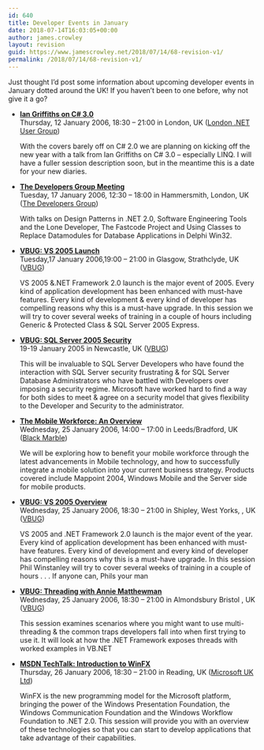 ```yaml
---
id: 640
title: Developer Events in January
date: 2018-07-14T16:03:05+00:00
author: james.crowley
layout: revision
guid: https://www.jamescrowley.net/2018/07/14/68-revision-v1/
permalink: /2018/07/14/68-revision-v1/
---
```

Just thought I&#8217;d post some information about upcoming developer events in January dotted around the UK! If you haven&#8217;t been to one before, why not give it a go?

<ul id="ctl00_mainContent_EventList" class="item list">
  <li>
    <b><a href="http://www.developerfusion.co.uk/show/5082/">Ian Griffiths on C# 3.0</a></b><br />Thursday, 12 January 2006, 18:30 &#8211; 21:00 in London, UK (<a href="http://www.developerfusion.co.uk/show/4860/">London .NET User Group</a>)<br /> <p>
      With the covers barely off on C# 2.0 we are planning on kicking off the new year with a talk from Ian Griffiths on C# 3.0 &#8211; especially LINQ. I will have a fuller session description soon, but in the meantime this is a date for your new diaries.
    </p>
  </li>
  
  <li>
    <b><a href="http://www.developerfusion.co.uk/show/5025/">The Developers Group Meeting</a></b><br />Tuesday, 17 January 2006, 12:30 &#8211; 18:00 in Hammersmith, London, UK (<a href="http://www.developerfusion.co.uk/show/5024/">The Developers Group</a>)<br /> <p>
      With talks on Design Patterns in .NET 2.0, Software Engineering Tools and the Lone Developer, The Fastcode Project and Using Classes to Replace Datamodules for Database Applications in Delphi Win32.
    </p>
  </li>
  
  <li>
    <b><a href="http://www.developerfusion.co.uk/show/5100/">VBUG: VS 2005 Launch</a></b><br />Tuesday,17 January 2006,19:00 &#8211; 21:00 in Glasgow, Strathclyde, UK (<a href="http://www.developerfusion.co.uk/show/4865/">VBUG</a>)<br /> <p>
      VS 2005 &.NET Framework 2.0 launch is the major event of 2005. Every kind of application development has been enhanced with must-have features. Every kind of development & every kind of developer has compelling reasons why this is a must-have upgrade. In this session we will try to cover several weeks of training in a couple of hours including Generic & Protected Class & SQL Server 2005 Express.
    </p>
  </li>
  
  <li>
    <b><a href="http://www.developerfusion.co.uk/show/5099/">VBUG: SQL Server 2005 Security</a></b><br />19-19 January 2005 in Newcastle, UK (<a href="http://www.developerfusion.co.uk/show/4865/">VBUG</a>)<br /> <p>
      This will be invaluable to SQL Server Developers who have found the interaction with SQL Server security frustrating & for SQL Server Database Administrators who have battled with Developers over imposing a security regime. Microsoft have worked hard to find a way for both sides to meet & agree on a security model that gives flexibility to the Developer and Security to the administrator.
    </p>
  </li>
  
  <li>
    <b><a href="http://www.developerfusion.co.uk/show/5096/">The Mobile Workforce: An Overview</a></b><br />Wednesday, 25 January 2006, 14:00 &#8211; 17:00 in Leeds/Bradford, UK (<a href="http://www.developerfusion.co.uk/show/5095/">Black Marble</a>)<br /> <p>
      We will be exploring how to benefit your mobile workforce through the latest advancements in Mobile technology, and how to successfully integrate a mobile solution into your current business strategy. Products covered include Mappoint 2004, Windows Mobile and the Server side for mobile products.
    </p>
  </li>
  
  <li>
    <b><a href="http://www.developerfusion.co.uk/show/5079/">VBUG: VS 2005 Overview</a></b><br />Wednesday, 25 January 2006, 18:30 &#8211; 21:00 in Shipley, West Yorks, , UK (<a href="http://www.developerfusion.co.uk/show/4865/">VBUG</a>)<br /> <p>
      VS 2005 and .NET Framework 2.0 launch is the major event of the year. Every kind of application development has been enhanced with must-have features. Every kind of development and every kind of developer has compelling reasons why this is a must-have upgrade. In this session Phil Winstanley will try to cover several weeks of training in a couple of hours . . . If anyone can, Phils your man
    </p>
  </li>
  
  <li>
    <b><a href="http://www.developerfusion.co.uk/show/5077/">VBUG: Threading with Annie Matthewman</a></b><br />Wednesday, 25 January 2006, 18:30 &#8211; 21:00 in Almondsbury Bristol , UK (<a href="http://www.developerfusion.co.uk/show/4865/">VBUG</a>)<br /> <p>
      This session examines scenarios where you might want to use multi-threading & the common traps developers fall into when first trying to use it. It will look at how the .NET Framework exposes threads with worked examples in VB.NET
    </p>
  </li>
  
  <li>
    <b><a href="http://www.developerfusion.co.uk/show/5109/">MSDN TechTalk: Introduction to WinFX</a></b><br />Thursday, 26 January 2006, 18:30 &#8211; 21:00 in Reading, UK (<a href="http://www.developerfusion.co.uk/show/5041/">Microsoft UK Ltd</a>)<br /> <p>
      WinFX is the new programming model for the Microsoft platform, bringing the power of the Windows Presentation Foundation, the Windows Communication Foundation and the Windows Workflow Foundation to .NET 2.0. This session will provide you with an overview of these technologies so that you can start to develop applications that take advantage of their capabilities.
    </p>
  </li>
</ul>